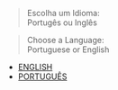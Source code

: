 > Escolha um Idioma:\
> Portugês ou Inglês

> Choose a Language:\
> Portuguese or English

- [ENGLISH](resume-en.md)
- [PORTUGUÊS](resume-ptbr.md)
